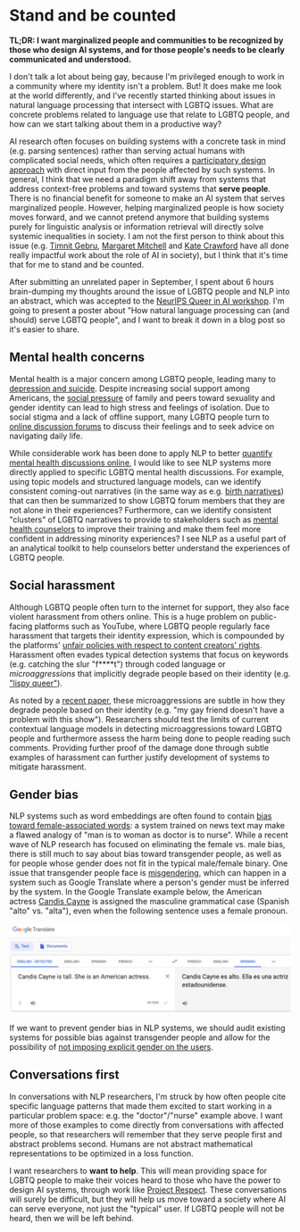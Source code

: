 # Stand and be counted

**TL;DR: I want marginalized people and communities to be recognized by those who design AI systems, and for those people's needs to be clearly communicated and understood.**

I don't talk a lot about being gay, because I'm privileged enough to work in a community where my identity isn't a problem. 
But! It does make me look at the world differently, and I've recently started thinking about issues in natural language processing that intersect with LGBTQ issues. 
What are concrete problems related to language use that relate to LGBTQ people, and how can we start talking about them in a productive way? 

AI research often focuses on building systems with a concrete task in mind (e.g. parsing sentences) rather than serving actual humans with complicated social needs, which often requires a [participatory design approach](https://en.wikipedia.org/wiki/Participatory_design) with direct input from the people affected by such systems.
In general, I think that we need a paradigm shift away from systems that address context-free problems and toward systems that **serve people**.
There is no financial benefit for someone to make an AI system that serves marginalized people.
However, helping marginalized people is how society moves forward, and we cannot pretend anymore that building systems purely for linguistic analysis or information retrieval will directly solve systemic inequalities in society.
I am not the first person to think about this issue (e.g. [Timnit Gebru](http://ai.stanford.edu/~tgebru/), [Margaret Mitchell](http://m-mitchell.com/) and [Kate Crawford](https://katecrawford.net/) have all done really impactful work about the role of AI in society), but I think that it's time that for me to stand and be counted.

After submitting an unrelated paper in September, I spent about 6 hours brain-dumping my thoughts around the issue of LGBTQ people and NLP into an abstract, which was accepted to the [NeurIPS Queer in AI workshop](https://sites.google.com/view/queer-in-ai/neurips-2019).
I'm going to present a poster about "How natural language processing can (and should) serve LGBTQ people", and I want to break it down in a blog post so it's easier to share.

## Mental health concerns

Mental health is a major concern among LGBTQ people, leading many to [depression and suicide](https://www.ncbi.nlm.nih.gov/pmc/articles/PMC4887282/).
Despite increasing social support among Americans, the [social pressure](https://www.ncbi.nlm.nih.gov/pmc/articles/PMC2072932/?iframe=true) of family and peers toward sexuality and gender identity can lead to high stress and feelings of isolation.
Due to social stigma and a lack of offline support, many LGBTQ people turn to [online discussion forums](https://dl.acm.org/citation.cfm?id=2675152) to discuss their feelings and to seek advice on navigating daily life.

While considerable work has been done to apply NLP to better [quantify mental health discussions online](http://www.munmund.net/pubs/CSCW19_MinorityStress.pdf), I would like to see NLP systems more directly applied to specific LGBTQ mental health discussions.
For example, using topic models and structured language models, can we identify consistent coming-out narratives (in the same way as e.g. [birth narratives](https://maria-antoniak.github.io/resources/2019_cscw_birth_stories.pdf)) that can then be summarized to show LGBTQ forum members that they are not alone in their experiences?
Furthermore, can we identify consistent "clusters" of LGBTQ narratives to provide to stakeholders such as [mental health counselors](https://www.crisistextline.org/) to improve their training and make them feel more confident in addressing minority experiences?
I see NLP as a useful part of an analytical toolkit to help counselors better understand the experiences of LGBTQ people.

## Social harassment

Although LGBTQ people often turn to the internet for support, they also face violent harassment from others online.
This is a huge problem on public-facing platforms such as YouTube, where LGBTQ people regularly face harassment that targets their identity expression, which is compounded by the platforms' [unfair policies with respect to content creators' rights](https://www.forbes.com/sites/rachelsandler/2019/08/14/lgbtq-creators-sue-youtube-for-alleged-discrimination/#26756886788e).
Harassment often evades typical detection systems that focus on keywords (e.g. catching the slur "f****t") through coded language or *microaggressions* that implicitly degrade people based on their identity (e.g. ["lispy queer"](https://www.washingtonpost.com/technology/2019/06/05/right-wing-youtuber-hurled-racist-homophobic-taunts-gay-reporter-company-did-nothing/)).

As noted by a [recent paper](https://www.aclweb.org/anthology/D19-1176/), these microaggressions are subtle in how they degrade people based on their identity (e.g. "my gay friend doesn't have a problem with this show").
Researchers should test the limits of current contextual language models in detecting microaggressions toward LGBTQ people and furthermore assess the harm being done to people reading such comments.
Providing further proof of the damage done through subtle examples of harassment can further justify development of systems to mitigate harassment.

## Gender bias

NLP systems such as word embeddings are often found to contain [bias toward female-associated words]((http://papers.nips.cc/paper/6228-man-is-to-computer-programmer-as-woman-is-to-homemaker-debiasing-word-embeddings.pdf)): a system trained on news text may make a flawed analogy of "man is to woman as doctor is to nurse".
While a recent wave of NLP research has focused on eliminating the female vs. male bias, there is still much to say about bias toward transgender people, as well as for people whose gender does not fit in the typical male/female binary.
One issue that transgender people face is [misgendering](https://en.wikipedia.org/wiki/Transphobia#Misgendering_and_exclusion), which can happen in a system such as Google Translate where a person's gender must be inferred by the system.
In the Google Translate example below, the American actress [Candis Cayne](https://en.wikipedia.org/wiki/Candis_Cayne) is assigned the masculine grammatical case (Spanish "alto" vs. "alta"), even when the following sentence uses a female pronoun.

![google_translate_misgender](docs/queer_nlp_google_translate_misgender.png)

If we want to prevent gender bias in NLP systems, we should audit existing systems for possible bias against transgender people and allow for the possibility of [not imposing explicit gender on the users](https://venturebeat.com/2018/12/06/google-translate-now-returns-both-feminine-and-masculine-translations-for-words-and-phrases/).

## Conversations first

In conversations with NLP researchers, I'm struck by how often people cite specific language patterns that made them excited to start working in a particular problem space: e.g. the "doctor"/"nurse" example above.
I want more of those examples to come directly from conversations with affected people, so that researchers will remember that they serve people first and abstract problems second.
Humans are not abstract mathematical representations to be optimized in a loss function.

I want researchers to **want to help**.
This will mean providing space for LGBTQ people to make their voices heard to those who have the power to design AI systems, through work like [Project Respect](https://projectrespect.withgoogle.com/).
These conversations will surely be difficult, but they will help us move toward a society where AI can serve everyone, not just the "typical" user.
If LGBTQ people will not be heard, then we will be left behind.